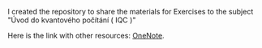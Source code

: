 <p>I created the repository to share the materials for Exercises to the subject "Úvod do kvantového počítání ( IQC )"</p>

Here is the link with other resources: [OneNote](https://vsb-my.sharepoint.com/:o:/r/personal/bel0195_vsb_cz/Documents/Notebooks/ICQ_cvika_2025_2026_zima?d=w8a7adc1fd1914eaebd249c2cefd4f399&csf=1&web=1&e=5MWOfh).
